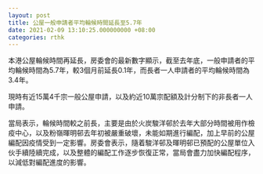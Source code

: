 ```yaml
---
layout: post
title: 公屋一般申請者平均輪候時間延長至5.7年
date: 2021-02-09 13:10:25.000000000 +08:00
categories: rthk
---
```


本港公屋輪候時間再延長，房委會的最新數字顯示，截至去年底，一般申請者的平均輪候時間為5.7年，較3個月前延長0.1年，而長者一人申請者的平均輪候時間為3.4年。

現時有近15萬4千宗一般公屋申請，以及約近10萬宗配額及計分制下的非長者一人申請。

當局表示，輪候時間較之前長，主要是由於火炭駿洋邨於去年大部分時間被用作檢疫中心，以及粉嶺暉明邨去年初被嚴重破壞，未能如期進行編配，加上早前的公屋編配因疫情受到一定影響。房委會表示，隨着駿洋邨及暉明邨已預配的公屋單位入伙手續陸續完成，以及整體的編配工作逐步恢復正常，當局會盡力加快編配程序，以減低對編配進度的影響。
